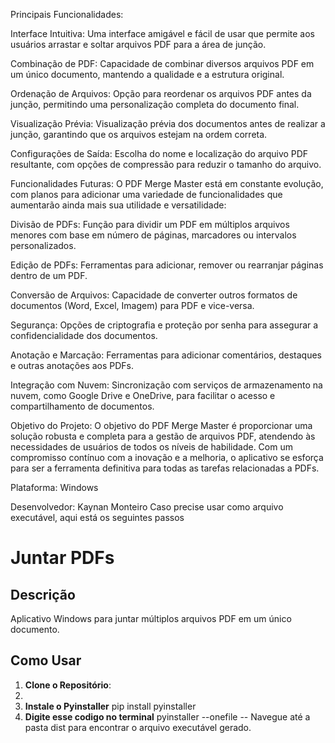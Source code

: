 Principais Funcionalidades:

Interface Intuitiva: Uma interface amigável e fácil de usar que permite aos usuários arrastar e soltar arquivos PDF para a área de junção.

Combinação de PDF: Capacidade de combinar diversos arquivos PDF em um único documento, mantendo a qualidade e a estrutura original.

Ordenação de Arquivos: Opção para reordenar os arquivos PDF antes da junção, permitindo uma personalização completa do documento final.

Visualização Prévia: Visualização prévia dos documentos antes de realizar a junção, garantindo que os arquivos estejam na ordem correta.

Configurações de Saída: Escolha do nome e localização do arquivo PDF resultante, com opções de compressão para reduzir o tamanho do arquivo.

Funcionalidades Futuras: O PDF Merge Master está em constante evolução, com planos para adicionar uma variedade de funcionalidades que aumentarão ainda mais sua utilidade e versatilidade:

Divisão de PDFs: Função para dividir um PDF em múltiplos arquivos menores com base em número de páginas, marcadores ou intervalos personalizados.

Edição de PDFs: Ferramentas para adicionar, remover ou rearranjar páginas dentro de um PDF.

Conversão de Arquivos: Capacidade de converter outros formatos de documentos (Word, Excel, Imagem) para PDF e vice-versa.

Segurança: Opções de criptografia e proteção por senha para assegurar a confidencialidade dos documentos.

Anotação e Marcação: Ferramentas para adicionar comentários, destaques e outras anotações aos PDFs.

Integração com Nuvem: Sincronização com serviços de armazenamento na nuvem, como Google Drive e OneDrive, para facilitar o acesso e compartilhamento de documentos.

Objetivo do Projeto: O objetivo do PDF Merge Master é proporcionar uma solução robusta e completa para a gestão de arquivos PDF, 
atendendo às necessidades de usuários de todos os níveis de habilidade. Com um compromisso contínuo com a inovação e a melhoria, 
o aplicativo se esforça para ser a ferramenta definitiva para todas as tarefas relacionadas a PDFs.

Plataforma: Windows

Desenvolvedor: Kaynan Monteiro
Caso precise usar como arquivo executável, aqui está os seguintes passos
# Juntar PDFs

## Descrição
Aplicativo Windows para juntar múltiplos arquivos PDF em um único documento.

## Como Usar

1. **Clone o Repositório**:
2. 
3. **Instale o Pyinstaller**
pip install pyinstaller
4. **Digite esse codigo no terminal**
pyinstaller --onefile --
Navegue até a pasta dist para encontrar o arquivo executável gerado.
